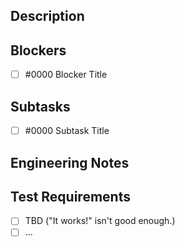 ## Description
<!-- Clearly describe what this is here. -->

## Blockers
<!-- list any issues that block this. -->

- [ ] #0000 Blocker Title

## Subtasks
<!-- list any subtasks. -->

- [ ] #0000 Subtask Title

## Engineering Notes
<!-- Put technical notes, reminders, things engineers care about here.  -->

## Test Requirements
<!-- Checklist of things to test to be considered completed. -->

  - [ ] TBD ("It works!" isn't good enough.)
  - [ ] ...

